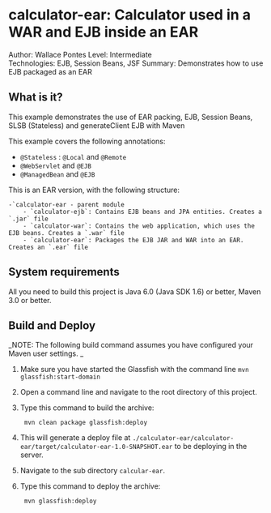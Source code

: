 calculator-ear: Calculator used in a WAR and EJB inside an EAR
===============================
Author: Wallace Pontes 
Level: Intermediate   
Technologies: EJB, Session Beans, JSF
Summary: Demonstrates how to use EJB packaged as an EAR

What is it?
-----------

This example demonstrates the use of EAR packing, EJB, Session Beans, 
SLSB (Stateless) and generateClient EJB with Maven

This example covers the following annotations:

* `@Stateless` : `@Local` and `@Remote`
* `@WebServlet` and `@EJB`
* `@ManagedBean` and `@EJB`

This is an EAR version, with the following structure:

    -`calculator-ear - parent module
        - `calculator-ejb`: Contains EJB beans and JPA entities. Creates a `.jar` file
        - `calculator-war`: Contains the web application, which uses the EJB beans. Creates a `.war` file
        - `calculator-ear`: Packages the EJB JAR and WAR into an EAR. Creates an `.ear` file


System requirements
-------------------

All you need to build this project is Java 6.0 (Java SDK 1.6) or better, Maven 3.0 or better.

Build and Deploy 
-------------------------

_NOTE: The following build command assumes you have configured your Maven user settings. _

1. Make sure you have started the Glassfish with the command line `mvn glassfish:start-domain`
2. Open a command line and navigate to the root directory of this project.
3. Type this command to build the archive:

        mvn clean package glassfish:deploy

4. This will generate a deploy file at `./calculator-ear/calculator-ear/target/calculator-ear-1.0-SNAPSHOT.ear` to be deploying in the server.

5. Navigate to the sub directory `calcular-ear`.
6. Type this command to deploy the archive:

        mvn glassfish:deploy


